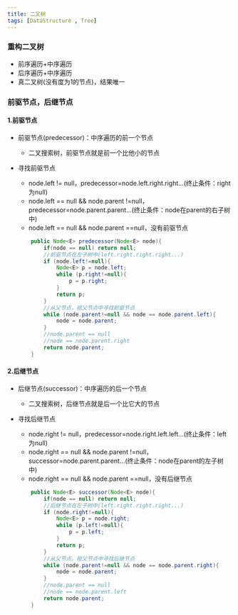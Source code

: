 ```yaml
---
title: 二叉树
tags: [DataStructure , Tree]
---
```


### 重构二叉树

- 前序遍历+中序遍历
- 后序遍历+中序遍历
- 真二叉树(没有度为1的节点)，结果唯一

### 前驱节点，后继节点

#### 1.前驱节点

- 前驱节点(predecessor)：中序遍历的前一个节点

  - 二叉搜索树，前驱节点就是前一个比他小的节点

- 寻找前驱节点

  - node.left != null，predecessor=node.left.right.right...(终止条件：right为null)
  - node.left == null && node.parent !=null，predecessor=node.parent.parent...(终止条件：node在parent的右子树中)
  - node.left == null && node.parent ==null，没有前驱节点

  ```java
      public Node<E> predecessor(Node<E> node){
          if(node == null) return null;
          //前驱节点在左子树中(left.right.right.right...)
          if (node.left!=null){
              Node<E> p = node.left;
              while (p.right!=null){
                  p = p.right;
              }
              return p;
          }
          //从父节点，祖父节点中寻找前驱节点
          while (node.parent!=null && node == node.parent.left){
              node = node.parent;
          }
          //node.parent == null
          //node == node.parent.right
          return node.parent;
      }
  ```

#### 2.后继节点

- 后继节点(successor)：中序遍历的后一个节点

  - 二叉搜索树，后继节点就是后一个比它大的节点

- 寻找后继节点

  - node.right != null，predecessor=node.right.left.left...(终止条件：left为null)
  - node.right == null && node.parent !=null，successor=node.parent.parent...(终止条件：node在parent的左子树中)
  - node.right == null && node.parent ==null，没有后继节点

  ```java
      public Node<E> successor(Node<E> node){
          if(node == null) return null;
          //后继节点在左子树中(left.right.right.right...)
          if (node.right!=null){
              Node<E> p = node.right;
              while (p.left!=null){
                  p = p.left;
              }
              return p;
          }
          //从父节点，祖父节点中寻找后继节点
          while (node.parent!=null && node == node.parent.right){
              node = node.parent;
          }
          //node.parent == null
          //node == node.parent.left
          return node.parent;
      }
  ```

  